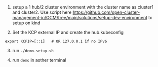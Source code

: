 1. setup a 1 hub/2 cluster environment with the cluster name as cluster1 and cluster2. Use script here https://github.com/open-cluster-management-io/OCM/tree/main/solutions/setup-dev-environment to setup on kind

2. Set the KCP external IP and create the hub.kubeconfig
```script
export KCPIP=[::1]   # OR 127.0.0.1 if no IPv6
```

3. run `./demo-setup.sh`

4. run `demo` in aother terminal